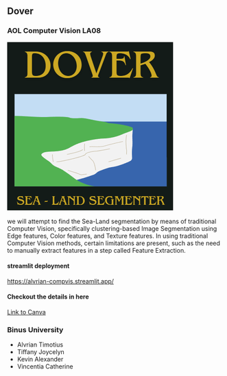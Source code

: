 ## Dover
### AOL Computer Vision LA08
<div>
  <img src = "Dover-Cover.png" alt = "Logo"> <br>
  <p>
  we will attempt to find the Sea-Land segmentation by means of traditional Computer Vision, specifically clustering-based Image Segmentation using Edge features, Color features, and Texture features. In using traditional Computer Vision methods, certain limitations are present, such as the need to manually extract features in a step called Feature Extraction.
  </p>
</div>

#### streamlit deployment
https://alvrian-compvis.streamlit.app/

#### Checkout the details in here
[Link to Canva](https://www.canva.com/design/DAGW5wF8mH0/YOoox5zqUsYZgjjTqZWfDQ/edit?utm_content=DAGW5wF8mH0&utm_campaign=designshare&utm_medium=link2&utm_source=sharebutton_) <br>

### Binus University
- Alvrian Timotius
- Tiffany Joycelyn
- Kevin Alexander
- Vincentia Catherine
